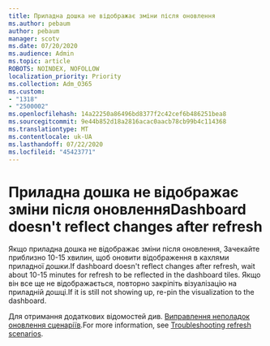 ```yaml
---
title: Приладна дошка не відображає зміни після оновлення
ms.author: pebaum
author: pebaum
manager: scotv
ms.date: 07/20/2020
ms.audience: Admin
ms.topic: article
ROBOTS: NOINDEX, NOFOLLOW
localization_priority: Priority
ms.collection: Adm_O365
ms.custom:
- "1318"
- "2500002"
ms.openlocfilehash: 14a22250a86496bd8377f2c42cef6b486251bea8
ms.sourcegitcommit: 9e44b852d18a2816acac0aacb78cb99b4c114368
ms.translationtype: MT
ms.contentlocale: uk-UA
ms.lasthandoff: 07/22/2020
ms.locfileid: "45423771"
---
```

# <a name="dashboard-doesnt-reflect-changes-after-refresh"></a><span data-ttu-id="7fcfa-102">Приладна дошка не відображає зміни після оновлення</span><span class="sxs-lookup"><span data-stu-id="7fcfa-102">Dashboard doesn't reflect changes after refresh</span></span>

<span data-ttu-id="7fcfa-103">Якщо приладна дошка не відображає зміни після оновлення, Зачекайте приблизно 10-15 хвилин, щоб оновити відображення в кахлями приладної дошки.</span><span class="sxs-lookup"><span data-stu-id="7fcfa-103">If dashboard doesn't reflect changes after refresh, wait about 10-15 minutes for refresh to be reflected in the dashboard tiles.</span></span> <span data-ttu-id="7fcfa-104">Якщо він все ще не відображається, повторно закріпіть візуалізацію на приладній дошці.</span><span class="sxs-lookup"><span data-stu-id="7fcfa-104">If it is still not showing up, re-pin the visualization to the dashboard.</span></span>

<span data-ttu-id="7fcfa-105">Для отримання додаткових відомостей див. [Виправлення неполадок оновлення сценаріїв](https://docs.microsoft.com/power-bi/refresh-troubleshooting-refresh-scenarios).</span><span class="sxs-lookup"><span data-stu-id="7fcfa-105">For more information, see [Troubleshooting refresh scenarios](https://docs.microsoft.com/power-bi/refresh-troubleshooting-refresh-scenarios).</span></span>

